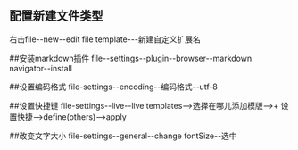 ## 配置新建文件类型
右击file--new--edit file template---新建自定义扩展名

##安装markdown插件
file--settings--plugin--browser--markdown navigator--install

##设置编码格式
file-settings--encoding--编码格式--utf-8

##设置快捷键
file-settings--live--live templates-->选择在哪儿添加模版-->+ 设置快捷-->define(others)-->apply

##改变文字大小
file-settings--general--change fontSize--选中
